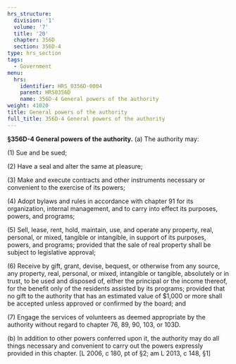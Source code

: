 ```yaml
---
hrs_structure:
  division: '1'
  volume: '7'
  title: '20'
  chapter: 356D
  section: 356D-4
type: hrs_section
tags:
  - Government
menu:
  hrs:
    identifier: HRS_0356D-0004
    parent: HRS0356D
    name: 356D-4 General powers of the authority
weight: 41020
title: General powers of the authority
full_title: 356D-4 General powers of the authority
---
```

**§356D-4 General powers of the authority.** (a) The authority may:

(1) Sue and be sued;

(2) Have a seal and alter the same at pleasure;

(3) Make and execute contracts and other instruments necessary or convenient to the exercise of its powers;

(4) Adopt bylaws and rules in accordance with chapter 91 for its organization, internal management, and to carry into effect its purposes, powers, and programs;

(5) Sell, lease, rent, hold, maintain, use, and operate any property, real, personal, or mixed, tangible or intangible, in support of its purposes, powers, and programs; provided that the sale of real property shall be subject to legislative approval;

(6) Receive by gift, grant, devise, bequest, or otherwise from any source, any property, real, personal, or mixed, intangible or tangible, absolutely or in trust, to be used and disposed of, either the principal or the income thereof, for the benefit only of the residents assisted by its programs; provided that no gift to the authority that has an estimated value of $1,000 or more shall be accepted unless approved or confirmed by the board; and

(7) Engage the services of volunteers as deemed appropriate by the authority without regard to chapter 76, 89, 90, 103, or 103D.

(b) In addition to other powers conferred upon it, the authority may do all things necessary and convenient to carry out the powers expressly provided in this chapter. [L 2006, c 180, pt of §2; am L 2013, c 148, §1]